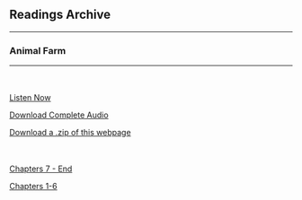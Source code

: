 <h2>Readings Archive</h2>
<div class="container">
	<hr />
	<h3>Animal Farm</h3>
	<div class="container"><hr /></div>
</div>
<hr style="height:20px; visibility:hidden;" />
<p><a href="book">Listen Now</a></p>
<p><a href="https://github.com/LunarTiger/stwl/releases/download/animal_farm/animal_farm.m4a">Download Complete Audio</a></p>
<p><a href="https://github.com/LunarTiger/stwl/releases/download/animal_farm/animal_farm.zip">Download a .zip of this webpage</a></p>
<hr style="height:20px; visibility:hidden;" />
<p><a href="animal_farm_chapter7-finish_1-13-20.m4a">Chapters 7 - End</a></p>
<p><a href="animal_farm_chapter1-6_1-10-20.m4a">Chapters 1-6</a></p>